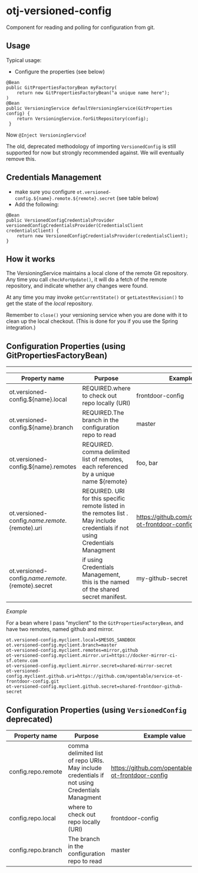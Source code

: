 otj-versioned-config
====================

Component for reading and polling for configuration from git.

Usage
-----

Typical usage:

* Configure the properties (see below)

```
@Bean
public GitPropertiesFactoryBean myFactory(
    return new GitPropertiesFactoryBean("a unique name here");
)
@Bean
public VersioningService defaultVersioningService(GitProperties config) {
    return VersioningService.forGitRepository(config);
 }
```
  Now `@Inject VersioningService`!

The old, deprecated methodology of importing `VersionedConfig` is still
supported for now but strongly recommended against. We will eventually remove this.

Credentials Management
-----
* make sure you configure  `ot.versioned-config.${name}.remote.${remote}.secret` (see table below)
* Add the following:
```
@Bean
public VersionedConfigCredentialsProvider versionedConfigCredentialsProvider(CredentialsClient credentialsClient) {
    return new VersionedConfigCredentialsProvider(credentialsClient);
}
```

How it works
------------
The VersioningService maintains a local clone of the remote Git repository.
Any time you call `checkForUpdate()`, it will do a fetch of the remote repository,
and indicate whether any changes were found.

At any time you may invoke `getCurrentState()` or `getLatestRevision()` to get the
state of the *local* repository.

Remember to `close()` your versioning service when you are done with it to clean
up the local checkout.  (This is done for you if you use the Spring integration.)

Configuration Properties (using GitPropertiesFactoryBean)
---------

------------------------
| Property name | Purpose | Example value |
| ------------- | ------- | ------------- |
| ot.versioned-config.${name}.local | REQUIRED.where to check out repo locally (URI) | frontdoor-config |
| ot.versioned-config.${name}.branch | REQUIRED.The branch in the configuration repo to read | master |
| ot.versioned-config.${name}.remotes | REQUIRED. comma delimited list of remotes, each referenced by a unique name ${remote} | foo, bar
| ot.versioned-config.${name}.remote.${remote).uri | REQUIRED. URI for this specific remote listed in the remotes list . May include credentials if not using Credentials Managment | https://github.com/opentable/service-ot-frontdoor-config |
| ot.versioned-config.${name}.remote.${remote}.secret | if using Credentials Management, this is the named of the shared secret manifest. | my-github-secret |

_Example_

For a bean where I pass "myclient" to the `GitPropertiesFactoryBean`,
and have two remotes, named github and mirror.


```
ot.versioned-config.myclient.local=$MESOS_SANDBOX
ot.versioned-config.myclient.branch=master
ot-versioned-config.myclient.remotes=mirror,github
ot-versioned-config.myclient.mirror.uri=https://docker-mirror-ci-sf.otenv.com
ot-versioned-config.myclient.mirror.secret=shared-mirror-secret
ot-versioned-config.myclient.github.uri=https://github.com/opentable/service-ot-frontdoor-config.git
ot-versioned-config.myclient.github.secret=shared-frontdoor-github-secret
```

Configuration Properties (using `VersionedConfig` deprecated)
----

| Property name | Purpose | Example value |
| ------------- | ------- | ------------- |
| config.repo.remote |comma delimited list of repo URIs. May include credentials if not using Credentials Managment | https://github.com/opentable/service-ot-frontdoor-config |
| config.repo.local | where to check out repo locally (URI) | frontdoor-config |
| config.repo.branch | The branch in the configuration repo to read | master |
